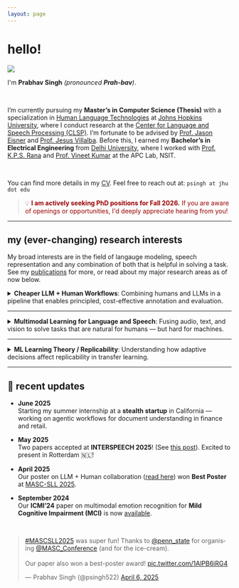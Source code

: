 ```yaml
---
layout: page
---
```


# hello!

<img src="https://Prabhav55221.github.io/profile.png" class="floatpic">

I'm **Prabhav Singh** *(pronounced **Prah-bav**)*.

<br>

I’m currently pursuing my **Master’s in Computer Science (Thesis)** with a specialization in [Human Language Technologies](https://www.clsp.jhu.edu/human-language-technology-masters/) at [Johns Hopkins University](https://engineering.jhu.edu), where I conduct research at the [Center for Language and Speech Processing (CLSP)](https://www.clsp.jhu.edu/). I’m fortunate to be advised by [Prof. Jason Eisner](https://www.cs.jhu.edu/~jason/) and [Prof. Jesus Villalba](https://engineering.jhu.edu/faculty/jesus-villalba/). Before this, I earned my **Bachelor’s in Electrical Engineering** from [Delhi University](https://www.du.ac.in), where I worked with [Prof. K.P.S. Rana](https://sites.google.com/site/kpsrana1/home) and [Prof. Vineet Kumar](http://nsut.ac.in/en/node/554) at the APC Lab, NSIT.

<br>

You can find more details in my [CV](https://Prabhav55221.github.io/file/prabhavsresume.pdf). Feel free to reach out at: `psingh at jhu dot edu`

> 💡 <span style="color:#990000;"><strong>I am actively seeking PhD positions for Fall 2026.</strong> If you are aware of openings or opportunities, I'd deeply appreciate hearing from you!</span>

---

## my (ever-changing) research interests

My broad interests are in the field of langauge modeling, speech representation and any combination of both that is helpful in solving a task. See my <a href="https://Prabhav55221.github.io/publications">publications</a> for more, or read about my major research areas as of now below.

<details>
<summary><strong>Cheaper LLM + Human Workflows</strong>: Combining humans and LLMs in a pipeline that enables principled, cost-effective annotation and evaluation.</summary>

<br>

<p>
LLMs are increasingly employed as surrogate annotators and evaluators in NLP workflows. However, current practices often involve multiple heuristic decisions to design effective workflows. For example, choosing the appropriate subset to annotate — by LLMs or humans — remains a costly decision.
</p>

<p>
Recently, I've been working on <strong>AnnotationArena</strong> — an end-to-end framework to streamline LLM-based evaluation and annotation. This includes:
</p>

<ul>
  <li>Using <em>Value of Information</em> <a href="https://arxiv.org/abs/2110.13973">[1]</a>, <a href="https://dl.acm.org/doi/10.5555/2051237.2051240">[2]</a> for inference-time decision making.</li>
  <li>Leveraging <em>gradient-based heuristics</em> <a href="https://arxiv.org/abs/2002.08484">[3]</a>, <a href="https://arxiv.org/abs/2402.04333">[4]</a> for active learning.</li>
  <li>Exploring <strong>reinforcement learning</strong> and <strong>alignment techniques</strong> to enable adaptive, continuous annotation pipelines with principled decisions.</li>
</ul>

<p>
I'm also interested in alternative labeling strategies such as <strong>ratings</strong>, <strong>rankings</strong>, and <strong>ordinal classifications</strong>.
</p>

</details>

<hr>

<details>
<summary><strong>Multimodal Learning for Language and Speech</strong>: Fusing audio, text, and vision to solve tasks that are natural for humans — but hard for machines.</summary>

<br>

<p>
I build models that integrate <strong>speech, text, and vision</strong> for tasks like:
</p>

<ul>
  <li><strong>Emotion Recognition</strong> (<a href="https://Prabhav55221.github.io/file/EmoJudge_Interspeech_CameraReady.pdf">example</a>)</li>
  <li><strong>Speaker Diarization</strong> (<a href="https://Prabhav55221.github.io/file/CYS_MYD_CameraReady.pdf">example</a>)</li>
</ul>

<p>
My models learn from <strong>heterogeneous modalities</strong> with <em>minimal supervision</em>. I began my research journey with emotion recognition, and while I’ve developed a fair amount of expertise in that space, I’m increasingly drawn to <strong>speaker recognition</strong> and <strong>diarization</strong>. I find diarization particularly interesting — it's a fundamental speech task with open challenges in <em>temporal structure, multimodal fusion, and low-resource adaptation</em>. My recent works are focused on improving diarization quality through multitask learning and adaptive fusion.
</p>

</details>

<hr>

<details>
<summary><strong>ML Learning Theory / Replicability</strong>: Understanding how adaptive decisions affect replicability in transfer learning.</summary>

<br>

<p>
Thanks to rigorous theory coursework at JHU, I’ve developed a strong interest in <strong>replicability theory</strong> — distinct from reproducibility.
</p>

<p>
See <a href="https://arxiv.org/abs/2201.08430">[this]</a> and <a href="https://arxiv.org/abs/2305.15284">[this].</a>
</p>

<p>
My current research focuses on:
</p>

<ul>
  <li>Deriving <strong>replicability bounds</strong> for <strong>transfer learning</strong>.</li>
  <li>Investigating how <strong>adaptive data selection</strong> affects transferability and stability of learned models.</li>
</ul>

<p>
Read our ongoing manuscript: <a href="https://Prabhav55221.github.io/file/SensitivityOfSelectivity.pdf">Sensitivity of Selectivity in Transfer Learning</a> <em>(work-in-progress)</em>.
</p>

</details>


<!-- ## my (ever-changing) research interests

<details open>
<summary><strong>Cheaper LLM + Human Workflows</strong>: Combining humans and LLMs in a pipeline that enables principled, cost-effective annotation and evaluation.</summary>

<br>

LLMs are increasingly employed as surrogate annotators and evaluators in NLP workflows. However, current practices often involve multiple heuristic decisions to design effective workflows. For example, choosing the appropriate subset to annotate, either by LLMs or humans, remains a costly decision.

Recently, I've been working on **AnnotationArena** — an end-to-end framework to streamline LLM-based evaluation and annotation. This includes:

- Using *Value of Information* ([ref](https://arxiv.org/abs/2110.13973), [ref](https://dl.acm.org/doi/10.5555/2051237.2051240)) for inference-time decision making.
- Leveraging **gradient-based heuristics** ([ref](https://arxiv.org/abs/2002.08484), [ref](https://arxiv.org/abs/2402.04333)) for active learning.

I'm also exploring how to extend these approaches using **reinforcement learning** and **alignment techniques**, aiming for adaptive, continuous annotation pipelines with principled decisions.  
Additional interests include different labeling strategies like **ratings**, **ranking**, and **ordinal classification**.

</details>

---

<details>
<summary><strong>Multimodal Learning for Language and Speech</strong>: Fusing audio, text, and vision to solve tasks that are natural for humans — but hard for machines.</summary>

<br>

I build models that integrate **speech, text, and vision** for tasks like:

- **Emotion Recognition** ([example](https://Prabhav55221.github.io/file/EmoJudge_Interspeech_CameraReady.pdf))
- **Speaker Diarization** ([example](https://Prabhav55221.github.io/file/CYS_MYD_CameraReady.pdf))
- **Speaker Recognition** ([example](https://Prabhav55221.github.io/file/nistsre.pdf))

I aim to learn from **heterogeneous modalities** with **minimal supervision**, especially for socially grounded tasks.

I’ve developed some expertise in **emotion recognition**, which was my first research focus. Lately, I've shifted toward **speaker recognition** and **diarization**. I find diarization especially compelling — it’s a core speech task with many unsolved challenges, particularly in **cross-modal and real-world** settings.

</details>

---

<details>
<summary><strong>ML Learning Theory / Replicability</strong>: Understanding how adaptive decisions affect replicability in transfer learning.</summary>

<br>

Thanks to coursework at JHU, I’ve developed an interest in replicability theory — which differs from reproducibility. See: [Replicability vs. Reproducibility](https://arxiv.org/abs/2201.08430), [Replicability Bounds](https://arxiv.org/abs/2305.15284)

My recent work focuses on:

- Deriving **replicability bounds** for **transfer learning**.
- Studying how **adaptive data selection** affects replicability in transfer learning pipelines.

See our draft manuscript: [Sensitivity of Selectivity in Transfer Learning](https://Prabhav55221.github.io/file/SensitivityOfSelectivity.pdf) *(in progress)*

</details>

---

> 📝 See my [publications](https://Prabhav55221.github.io/publications) for more. -->

---

## 📢 recent updates

- **June 2025**  
  Starting my summer internship at a **stealth startup** in California — working on agentic workflows for document understanding in finance and retail.

- **May 2025**  
  Two papers accepted at **INTERSPEECH 2025**! (See [this post](https://x.com/psingh522/status/1925354318988751117)). Excited to present in Rotterdam 🇳🇱!

- **April 2025**  
  Our poster on LLM + Human collaboration ([read here](https://Prabhav55221.github.io/file/MASCSLL-FINAL.pdf)) won **Best Poster** at [MASC-SLL 2025](https://www.mascsll.org/program/#:~:text=Active%20Learning%20and%20Feature%2DAcquisition%20with%20LLMs%20and%20Humans%20(Prabhav%20Singh%2C%20Haojun%20Shi%2C%20Jason%20Eisner)).

- **September 2024**  
  Our **ICMI’24** paper on multimodal emotion recognition for **Mild Cognitive Impairment (MCI)** is now [available](https://dl.acm.org/doi/10.1145/3678957.3689332).

<br>

<blockquote class="twitter-tweet"><p lang="en" dir="ltr"><a href="https://twitter.com/hashtag/MASCSLL2025?src=hash&amp;ref_src=twsrc%5Etfw">#MASCSLL2025</a> was super fun! Thanks to <a href="https://twitter.com/penn_state?ref_src=twsrc%5Etfw">@penn_state</a> for organising <a href="https://twitter.com/MASC_Conference?ref_src=twsrc%5Etfw">@MASC_Conference</a> (and for the ice-cream). <br><br>Our paper also won a best-poster award! <a href="https://t.co/1AlPB6iRG4">pic.twitter.com/1AlPB6iRG4</a></p>&mdash; Prabhav Singh (@psingh522) <a href="https://twitter.com/psingh522/status/1908705799276277926?ref_src=twsrc%5Etfw">April 6, 2025</a></blockquote> <script async src="https://platform.twitter.com/widgets.js" charset="utf-8"></script>

